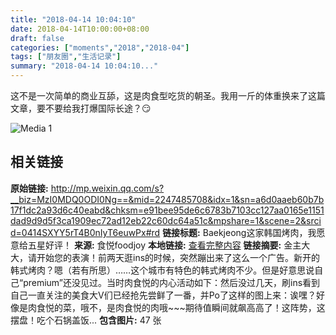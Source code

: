 ```yaml
---
title: "2018-04-14 10:04:10"
date: 2018-04-14T10:00:00+08:00
draft: false
categories: ["moments","2018","2018-04"]
tags: ["朋友圈","生活记录"]
summary: "2018-04-14 10:04:10..."
---
```


这不是一次简单的商业互舔，这是肉食型吃货的朝圣。我用一斤的体重换来了这篇文章，要不要给我打爆国际长途？😏

![Media 1](/Moments/photos/2018-04-14/201804141004100.jpg)

## 相关链接

**原始链接:** http://mp.weixin.qq.com/s?__biz=MzI0MDQ0ODI0Ng==&mid=2247485708&idx=1&sn=a6d0aaeb60b7b17f1dc2a93d6c40eabd&chksm=e91bee95de6c6783b7103cc127aa0165e1151dad9d9d5f3ca1909ec72ad12eb22c60dc64a51c&mpshare=1&scene=2&srcid=0414SXYY5rT4B0nIyT6euwPx#rd
**链接标题:** Baekjeong这家韩国烤肉，我愿意给五星好评！
**来源:** 食悦foodjoy
**本地链接:** [查看完整内容](/link_content/2018/04/2018-04-14/link_content/)
**链接摘要:** 金主大大，请开始您的表演！前两天逛ins的时候，突然蹦出来了这么一个广告。新开的韩式烤肉？嗯（若有所思）……这个城市有特色的韩式烤肉不少。但是好意思说自己“premium”还没见过。当时肉食悦的内心活动如下：然后没过几天，刷ins看到自己一直关注的美食大V们已经抢先尝鲜了一番，并Po了这样的图上来：诶嘿？好像是肉食悦的菜，哦不，是肉食悦的肉哦~~~期待值瞬间就飙高高了！这阵势，这摆盘！吃个石锅盖饭...
**包含图片:** 47 张

